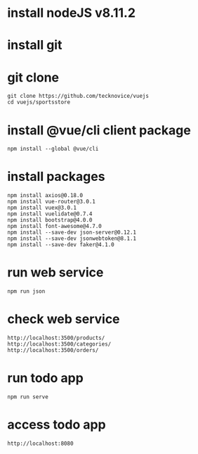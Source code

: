 # install nodeJS v8.11.2
# install git
# git clone 
```
git clone https://github.com/tecknovice/vuejs
cd vuejs/sportsstore
```
# install @vue/cli client package
```
npm install --global @vue/cli
```
# install packages
```
npm install axios@0.18.0
npm install vue-router@3.0.1
npm install vuex@3.0.1
npm install vuelidate@0.7.4
npm install bootstrap@4.0.0
npm install font-awesome@4.7.0
npm install --save-dev json-server@0.12.1
npm install --save-dev jsonwebtoken@8.1.1
npm install --save-dev faker@4.1.0
```
# run web service
```
npm run json
```
# check web service
```
http://localhost:3500/products/
http://localhost:3500/categories/
http://localhost:3500/orders/

```
# run todo app
```
npm run serve

```
# access todo app
```
http://localhost:8080
```
